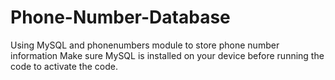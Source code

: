 # Phone-Number-Database
Using MySQL and phonenumbers module to store phone number information
Make sure MySQL is installed on your device before running the code to
activate the code.
